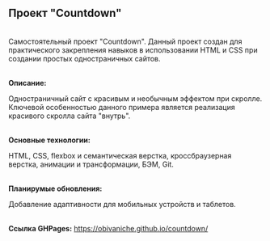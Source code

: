 <h2>Проект "Сountdown"</h2>

<br>Самостоятельный проект "Сountdown".
Данный проект создан для практического закрепления навыков в использовании HTML и CSS при создании простых одностраничных сайтов.

<br><strong>Описание:</strong> <p>Одностраничный сайт с красивым и необычным эффектом при скролле. Ключевой особенностью данного примера является реализация красивого скролла сайта "внутрь".</p>

<br><strong>Основные технологии:</strong> <p>HTML, CSS, flexbox и семантическая верстка, кроссбраузерная верстка, анимации и трансформации, БЭМ, Git.</p>

<br><strong>Планирумые обновления:</strong> <p>Добавление адаптивности для мобильных устройств и таблетов.<p>

<br><strong>Ссылка GHPages:</strong> https://obivaniche.github.io/countdown/
